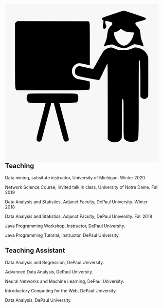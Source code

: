 
<img src="/images/teaching1.png"
     alt="Markdown Monster icon"
     style="float: left; margin-right: 10px;" />
## Teaching

Data mining, subsitute instructor, University of Michigan. Winter 2020.

Network Science Course, Invited talk in class, University of Notre Dame. Fall 2019

Data Analysis and Statistics, Adjunct Faculty, DePaul University. Winter 2018

Data Analysis and Statistics, Adjunct Faculty, DePaul University. Fall 2018

Java Programming Workshop, Instructor, DePaul University. 

Java Programming Tutorial, Instructor, DePaul University.


## Teaching Assistant

Data Analysis and Regression, DePaul University. 

Advanced Data Analysis, DePaul University.

Neural Networks and Machine Learning, DePaul University.

Introductory Computing for the Web, DePaul University.

Data Analysis, DePaul University.
